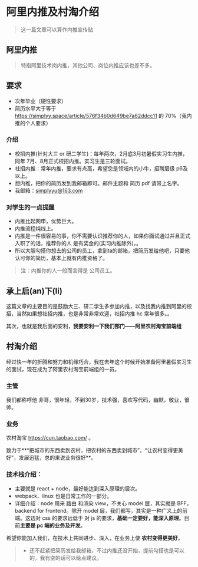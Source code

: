 # 阿里内推及村淘介绍
> 这一篇文章可以算作内推宣传贴

## 阿里内推
> 特指阿里技术岗内推，其他公司、岗位内推应该也差不多。


## 要求
- 次年毕业（硬性要求）
- 简历水平大于等于 https://simplyy.space/article/576f34b0d649be7a62ddcc11 的 70%（我内推的个人要求）

### 介绍

- 校招内推(针对大三 or 研二学生)：每年两次，2月底3月初暑假实习生内推，同年 7月、8月正式校招内推。实习生是三轮面试。
- 社招内推：常年内推，要求有点高，希望您是领域内的小牛，招聘层级 p6及以上。
- 想内推，把你的简历发到我邮箱即可。邮件主题和 简历 pdf 请带上名字。
- 我邮箱：simplyyu@163.com


### 对学生的一点提醒
- 内推比起网申，优势巨大。
- 内推流程纯线上。
- 内推是一件很容易的事，你不需要认识推荐你的人，如果你面试通过并且正式入职了的话，推荐你的人 是有奖金的(实习内推除外)，。
- 所以大胆勾搭你想去的公司的员工，拿到ta的邮箱，把简历发给他吧，只要他认可你的简历，基本上就有内推资格了。

> 注：内推你的人一般而言得是 公司员工。

## 承上启(an)下(li)
这篇文章的主要目的是鼓励大三、研二学生多参加内推，以及找我内推到阿里的校招，当然如果想社招内推，也是非常非常欢迎，社招内推 hc 常年很多。。

其次，也就是我后面的安利，**我要安利一下我们部门——阿里农村淘宝前端组**

## 村淘介绍
经过快一年的折腾和努力和机缘巧合，我在去年这个时候开始准备阿里暑假实习生的面试，现在成为了阿里农村淘宝前端组的一员。


### 主管
我们都称呼他 非哥，很年轻，不到30岁，技术强，喜欢写代码，幽默，敬业，很帅。

### 业务
农村淘宝 https://cun.taobao.com/ 。

致力于**“把城市的东西卖到农村，把农村的东西卖到城市”，“让农村变得更美好”，发展迅猛，总的来说业务很好**。

### 技术栈介绍：
- 主要就是 react + node，最好能达到深入原理的层次。
- webpack、linux 也是日常工作的一部分。
- 详细介绍：node 用来 路由 和渲染 view，不关心 model 层，其实就是 BFF，backend for frontend。除开 model 层，我们都写，其实是一种广义上的前端。这边对 css 的要求远低于 对 js 的要求，**基础一定要好，能深入原理**。目前**主要是 pc 端的业务及开发**。

希望你能加入我们，在技术上共同进步、深入，在业务上使 **农村变得更美好**。

> - 还不赶紧把简历发给我邮箱，不过内推还没开始，提前勾搭也是可以的，我有空的话可以给点建议。
